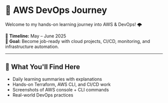 # 🚀 AWS DevOps Journey

Welcome to my hands-on learning journey into AWS & DevOps! 🌩️

📅 **Timeline:** May – June 2025  
🎯 **Goal:** Become job-ready with cloud projects, CI/CD, monitoring, and infrastructure automation.

---

## 📌 What You'll Find Here
- Daily learning summaries with explanations
- Hands-on Terraform, AWS CLI, and CI/CD work
- Screenshots of AWS console + CLI commands
- Real-world DevOps practices
